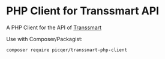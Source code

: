 # PHP Client for Transsmart API

A PHP Client for the API of [Transsmart](https://www.transsmart.com)

Use with Composer/Packagist:

```
composer require picqer/transsmart-php-client
```
